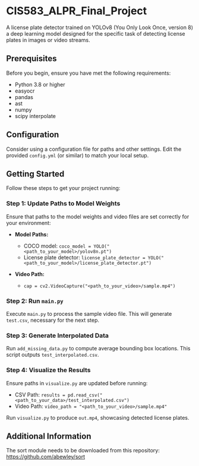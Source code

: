 # CIS583_ALPR_Final_Project

A license plate detector trained on YOLOv8 (You Only Look Once, version 8) a deep learning model designed for the specific task of detecting license plates in images or video streams. 

## Prerequisites

Before you begin, ensure you have met the following requirements:
- Python 3.8 or higher
- easyocr
- pandas
- ast
- numpy
- scipy interpolate

## Configuration

Consider using a configuration file for paths and other settings. Edit the provided `config.yml` (or similar) to match your local setup.

## Getting Started

Follow these steps to get your project running:

### Step 1: Update Paths to Model Weights

Ensure that paths to the model weights and video files are set correctly for your environment:

- **Model Paths:**
  - COCO model: `coco_model = YOLO("<path_to_your_model>/yolov8n.pt")`
  - License plate detector: `license_plate_detector = YOLO("<path_to_your_model>/license_plate_detector.pt")`

- **Video Path:** 
  - `cap = cv2.VideoCapture("<path_to_your_video>/sample.mp4")`

### Step 2: Run `main.py`

Execute `main.py` to process the sample video file. This will generate `test.csv`, necessary for the next step.

### Step 3: Generate Interpolated Data

Run `add_missing_data.py` to compute average bounding box locations. This script outputs `test_interpolated.csv`.

### Step 4: Visualize the Results

Ensure paths in `visualize.py` are updated before running:
- CSV Path: `results = pd.read_csv("<path_to_your_data>/test_interpolated.csv")`
- Video Path: `video_path = "<path_to_your_video>/sample.mp4"`

Run `visualize.py` to produce `out.mp4`, showcasing detected license plates.

## Additional Information

The sort module needs to be downloaded from this repository: https://github.com/abewley/sort